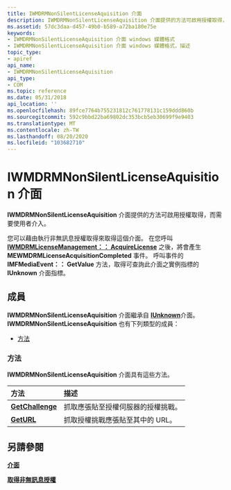 ```yaml
---
title: IWMDRMNonSilentLicenseAquisition 介面
description: IWMDRMNonSilentLicenseAquisition 介面提供的方法可啟用授權取得，而需要使用者介入。您可以藉由執行非無訊息授權取得來取得這個介面。
ms.assetid: 57dc3daa-d457-49b0-b589-a72ba180e75e
keywords:
- IWMDRMNonSilentLicenseAquisition 介面 windows 媒體格式
- IWMDRMNonSilentLicenseAquisition 介面 windows 媒體格式，描述
topic_type:
- apiref
api_name:
- IWMDRMNonSilentLicenseAquisition
api_type:
- COM
ms.topic: reference
ms.date: 05/31/2018
api_location: ''
ms.openlocfilehash: 89fce7764b755231812c761778131c159ddd860b
ms.sourcegitcommit: 592c9bbd22ba69802dc353bcb5eb30699f9e9403
ms.translationtype: MT
ms.contentlocale: zh-TW
ms.lasthandoff: 08/20/2020
ms.locfileid: "103682710"
---
```

# <a name="iwmdrmnonsilentlicenseaquisition-interface"></a>IWMDRMNonSilentLicenseAquisition 介面

**IWMDRMNonSilentLicenseAquisition** 介面提供的方法可啟用授權取得，而需要使用者介入。

您可以藉由執行非無訊息授權取得來取得這個介面。 在您呼叫 [**IWMDRMLicenseManagement：： AcquireLicense**](iwmdrmlicensemanagement-acquirelicense.md) 之後，將會產生 **MEWMDRMLicenseAcquisitionCompleted** 事件。 呼叫事件的 **IMFMediaEvent：： GetValue** 方法，取得可查詢此介面之實例指標的 **IUnknown** 介面指標。

## <a name="members"></a>成員

**IWMDRMNonSilentLicenseAquisition** 介面繼承自 [**IUnknown**](/windows/desktop/api/unknwn/nn-unknwn-iunknown)介面。 **IWMDRMNonSilentLicenseAquisition** 也有下列類型的成員：

-   [方法](#methods)

### <a name="methods"></a>方法

**IWMDRMNonSilentLicenseAquisition** 介面具有這些方法。



| 方法                                                                | 描述                                                                             |
|:----------------------------------------------------------------------|:----------------------------------------------------------------------------------------|
| [**GetChallenge**](iwmdrmnonsilentlicenseaquisition-getchallenge.md) | 抓取應張貼至授權伺服器的授權挑戰。<br/> |
| [**GetURL**](iwmdrmnonsilentlicenseaquisition-geturl.md)             | 抓取授權挑戰應張貼至其中的 URL。<br/>           |



 

## <a name="see-also"></a>另請參閱

<dl> <dt>

[**介面**](drm-interfaces.md)
</dt> <dt>

[**取得非無訊息授權**](non-silent-license-acquisition.md)
</dt> </dl>

 

